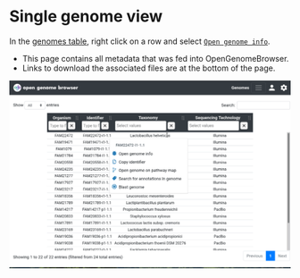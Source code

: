 # Single genome view

In the [genomes table](https://opengenomebrowser.bioinformatics.unibe.ch/genomes), right click on a row and
select [`Open genome info`](https://opengenomebrowser.bioinformatics.unibe.ch/genome/FAM18356-i1-1.1/).

* This page contains all metadata that was fed into OpenGenomeBrowser.
* Links to download the associated files are at the bottom of the page.

![genome detail demo](../media/genome-detail.apng)

